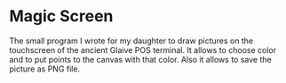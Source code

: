 # Magic Screen

The small program I wrote for my daughter to draw pictures on the touchscreen of the ancient Glaive POS terminal. It allows to choose color and to put points to the canvas with that color. Also it allows to save the picture as PNG file.
